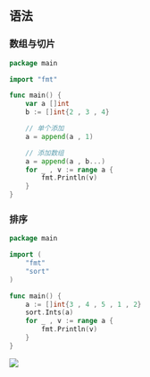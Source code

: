 <!--
 * @Description: 
 * @Version: 1.0
 * @Author: DaLao
 * @Email: dalao_li@163.com
 * @Date: 2021-01-16 17:59:34
 * @LastEditors: DaLao
 * @LastEditTime: 2022-02-20 17:37:22
-->

## 语法

### 数组与切片

```go
package main

import "fmt"

func main() {
	var a []int
    b := []int{2 , 3 , 4}

	// 单个添加
    a = append(a , 1)

	// 添加数组
	a = append(a , b...)
	for _ , v := range a {
		fmt.Println(v)
	}
}
```

### 排序

```go
package main

import (
	"fmt"
	"sort"
)

func main() {
	a := []int{3 , 4 , 5 , 1 , 2}
	sort.Ints(a)
	for _ , v := range a {
		fmt.Println(v)
	}
}
```

![](https://cdn.hurra.ltd/img/20210110230203.png)

